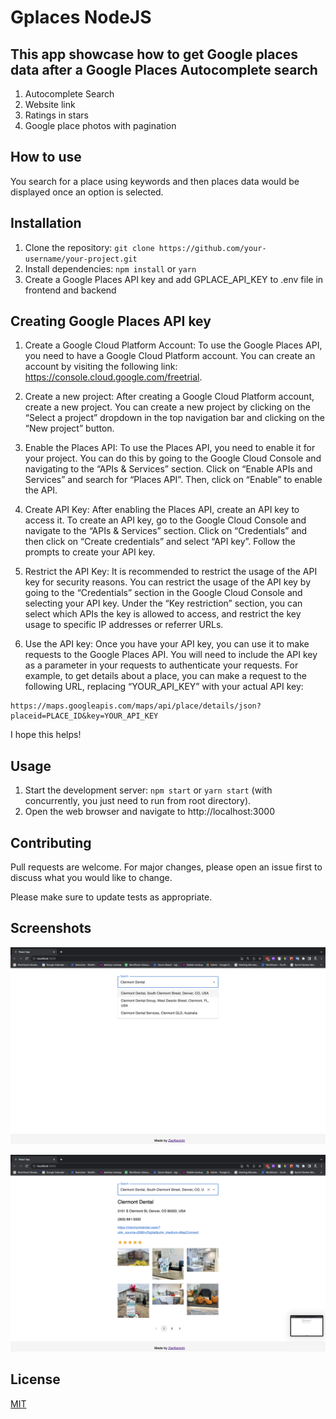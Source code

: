 # Gplaces NodeJS

## This app showcase how to get Google places data after a Google Places Autocomplete search

1. Autocomplete Search
2. Website link
3. Ratings in stars
4. Google place photos with pagination


## How to use 
You  search for a place using keywords and then places data would be displayed once an option is selected.

## Installation

1. Clone the repository: `git clone https://github.com/your-username/your-project.git`
2. Install dependencies: `npm install` or `yarn`
3. Create a Google Places API key and add GPLACE_API_KEY to .env file in frontend and backend

## Creating Google Places API key

1. Create a Google Cloud Platform Account: To use the Google Places API, you need to have a Google Cloud Platform account. You can create an account by visiting the following link: https://console.cloud.google.com/freetrial.

2. Create a new project: After creating a Google Cloud Platform account, create a new project. You can create a new project by clicking on the “Select a project” dropdown in the top navigation bar and clicking on the “New project” button.

3. Enable the Places API: To use the Places API, you need to enable it for your project. You can do this by going to the Google Cloud Console and navigating to the “APIs & Services” section. Click on “Enable APIs and Services” and search for “Places API”. Then, click on “Enable” to enable the API.

4. Create API Key: After enabling the Places API, create an API key to access it. To create an API key, go to the Google Cloud Console and navigate to the “APIs & Services” section. Click on “Credentials” and then click on “Create credentials” and select “API key”. Follow the prompts to create your API key.

5. Restrict the API Key: It is recommended to restrict the usage of the API key for security reasons. You can restrict the usage of the API key by going to the “Credentials” section in the Google Cloud Console and selecting your API key. Under the “Key restriction” section, you can select which APIs the key is allowed to access, and restrict the key usage to specific IP addresses or referrer URLs.

6. Use the API key: Once you have your API key, you can use it to make requests to the Google Places API. You will need to include the API key as a parameter in your requests to authenticate your requests. For example, to get details about a place, you can make a request to the following URL, replacing “YOUR_API_KEY” with your actual API key:

```
https://maps.googleapis.com/maps/api/place/details/json?placeid=PLACE_ID&key=YOUR_API_KEY
``` 

I hope this helps!

## Usage

1. Start the development server: `npm start` or `yarn start` (with concurrently, you just need to run from root directory).
2. Open the web browser and navigate to http://localhost:3000

## Contributing

Pull requests are welcome. For major changes, please open an issue first to discuss what you would like to change.

Please make sure to update tests as appropriate.

## Screenshots

![AutocompleteSearch](https://github.com/zackenichi/Gplaces-NodeJS/blob/main/Screenshots/Screen%20Shot%202023-05-01%20at%2012.21.02%20am.png)

![PlaceDetails](https://github.com/zackenichi/Gplaces-NodeJS/blob/main/Screenshots/Screen%20Shot%202023-05-01%20at%2012.21.05%20am.png)



## License

[MIT](https://choosealicense.com/licenses/mit/)
